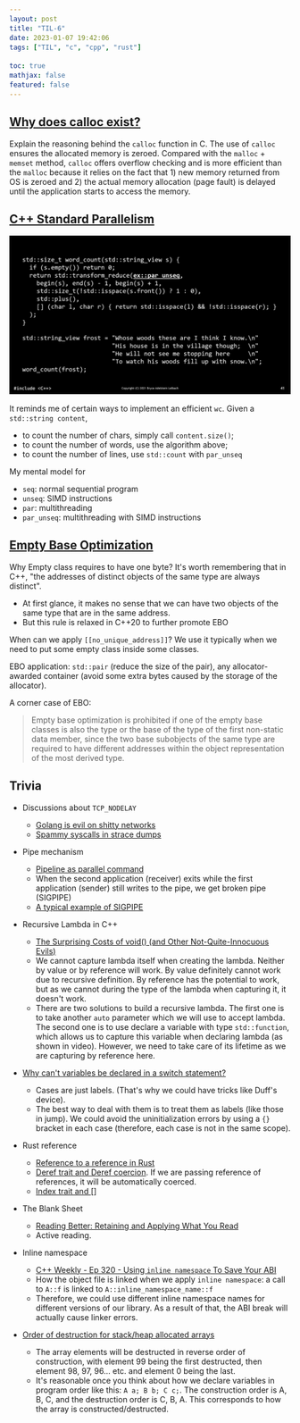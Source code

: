 ```yaml
---
layout: post
title: "TIL-6"
date: 2023-01-07 19:42:06
tags: ["TIL", "c", "cpp", "rust"]

toc: true
mathjax: false
featured: false
---
```


## [Why does calloc exist?](https://vorpus.org/blog/why-does-calloc-exist/)

Explain the reasoning behind the `calloc` function in C. The use of `calloc` ensures the allocated memory is zeroed. Compared with the `malloc` + `memset` method, `calloc` offers overflow checking and is more efficient than the `malloc` because it relies on the fact that 1) new memory returned from OS is zeroed and 2) the actual memory allocation (page fault) is delayed until the application starts to access the memory.


## [C++ Standard Parallelism](https://www.youtube.com/watch?v=LW_T2RGXego)

![](/assets/img/blog/2023/01/til-6-par-word-count.png)

It reminds me of certain ways to implement an efficient `wc`. Given a `std::string content`,
- to count the number of chars, simply call `content.size()`;
- to count the number of words, use the algorithm above;
- to count the number of lines, use `std::count` with `par_unseq`

My mental model for
- `seq`: normal sequential program
- `unseq`: SIMD instructions
- `par`: multithreading
- `par_unseq`: multithreading with SIMD instructions


## [Empty Base Optimization](https://en.cppreference.com/w/cpp/language/ebo)

Why Empty class requires to have one byte? It's worth remembering that in C++, "the addresses of distinct objects of the same type are always distinct".
- At first glance, it makes no sense that we can have two objects of the same type that are in the same address.
- But this rule is relaxed in C++20 to further promote EBO

When can we apply `[[no_unique_address]]`? We use it typically when we need to put some empty class inside some classes.

EBO application: `std::pair` (reduce the size of the pair), any allocator-awarded container (avoid some extra bytes caused by the storage of the allocator).

A corner case of EBO:

> Empty base optimization is prohibited if one of the empty base classes is also the type or the base of the type of the first non-static data member, since the two base subobjects of the same type are required to have different addresses within the object representation of the most derived type.


## Trivia

- Discussions about `TCP_NODELAY`
   - [Golang is evil on shitty networks](https://withinboredom.info/blog/2022/12/29/golang-is-evil-on-shitty-networks/)
   - [Spammy syscalls in strace dumps](http://rachelbythebay.com/w/2023/01/05/syscall/)

- Pipe mechanism
  - [Pipeline as parallel command](https://unix.stackexchange.com/questions/409827/pipeline-as-parallel-command)
  - When the second application (receiver) exits while the first application (sender) still writes to the pipe, we get broken pipe (SIGPIPE)
  - [A typical example of SIGPIPE](https://unix.stackexchange.com/questions/84813/what-makes-a-unix-process-die-with-broken-pipe)

- Recursive Lambda in C++
  - [The Surprising Costs of void() (and Other Not-Quite-Innocuous Evils)](https://youtu.be/Wg1f9Sufyic?t=3145)
  - We cannot capture lambda itself when creating the lambda. Neither by value or by reference will work. By value definitely cannot work due to recursive definition. By reference has the potential to work, but as we cannot during the type of the lambda when capturing it, it doesn't work.
  - There are two solutions to build a recursive lambda. The first one is to take another `auto` parameter which we will use to accept lambda. The second one is to use declare a variable with type `std::function`, which allows us to capture this variable when declaring lambda (as shown in video). However, we need to take care of its lifetime as we are capturing by reference here.

- [Why can't variables be declared in a switch statement?](https://stackoverflow.com/questions/92396/why-cant-variables-be-declared-in-a-switch-statement)
  - Cases are just labels. (That's why we could have tricks like Duff's device).
  - The best way to deal with them is to treat them as labels (like those in jump). We could avoid the uninitialization errors by using a `{}` bracket in each case (therefore, each case is not in the same scope).

- Rust reference
  - [Reference to a reference in Rust](https://users.rust-lang.org/t/reference-to-a-reference/44753/2)
  - [Deref trait and Deref coercion](https://doc.rust-lang.org/std/ops/trait.Deref.html). If we are passing reference of references, it will be automatically coerced.
  - [Index trait and \[\]](https://doc.rust-lang.org/std/ops/trait.Index.html)

- The Blank Sheet
  - [Reading Better: Retaining and Applying What You Read](https://fs.blog/reading/)
  - Active reading.

- Inline namespace
  - [C++ Weekly - Ep 320 - Using `inline namespace` To Save Your ABI](https://www.youtube.com/watch?v=rUESOjhvLw0)
  - How the object file is linked when we apply `inline namespace`: a call to `A::f` is linked to `A::inline_namespace_name::f`
  - Therefore, we could use different inline namespace names for different versions of our library. As a result of that, the ABI break will actually cause linker errors.

- [Order of destruction for stack/heap allocated arrays](https://stackoverflow.com/questions/31101854/order-of-destruction-for-stack-heap-allocated-arrays)
  - The array elements will be destructed in reverse order of construction, with element 99 being the first destructed, then element 98, 97, 96... etc. and element 0 being the last.
  - It's reasonable once you think about how we declare variables in program order like this: `A a; B b; C c;`. The construction order is A, B, C, and the destruction order is C, B, A. This corresponds to how the array is constructed/destructed.